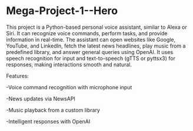 # Mega-Project-1--Hero
This project is a Python-based personal voice assistant, similar to Alexa or Siri. It can recognize voice commands, perform tasks, and provide information in real-time. The assistant can open websites like Google, YouTube, and LinkedIn, fetch the latest news headlines, play music from a predefined library, and answer general queries using OpenAI. It uses speech recognition for input and text-to-speech (gTTS or pyttsx3) for responses, making interactions smooth and natural.

Features:

-Voice command recognition with microphone input

-News updates via NewsAPI

-Music playback from a custom library

-Intelligent responses with OpenAI

